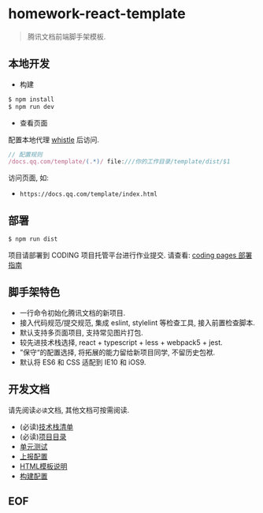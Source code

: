 # homework-react-template

> 腾讯文档前端脚手架模板.

## 本地开发

* 构建

```sh
$ npm install
$ npm run dev
```

* 查看页面

配置本地代理 [whistle](http://wproxy.org/whistle/install.html) 后访问.

```js
// 配置规则
/docs.qq.com/template/(.*)/ file:///你的工作目录/template/dist/$1
```

访问页面, 如:

* `https://docs.qq.com/template/index.html`

## 部署

```sh
$ npm run dist
```

项目请部署到 CODING 项目托管平台进行作业提交. 请查看: [coding pages 部署指南](https://doc.weixin.qq.com/doc/p/0459c07f788862895c32702e6a71957d94b769fa?dver=2.1.27248283)

## 脚手架特色

* 一行命令初始化腾讯文档的新项目.
* 接入代码规范/提交规范, 集成 eslint, stylelint 等检查工具, 接入前置检查脚本.
* 默认支持多页面项目, 支持常见图片打包.
* 较先进技术栈选择, react + typescript + less + webpack5 + jest.
* ”保守“的配置选择, 将拓展的能力留给新项目同学, 不留历史包袱.
* 默认将 ES6 和 CSS 适配到 IE10 和 iOS9.

## 开发文档

请先阅读`必读`文档, 其他文档可按需阅读.

* (必读)[技术栈清单](./docs/技术栈清单.md)
* (必读)[项目目录](./docs/项目目录.md)
* [单元测试](./docs/单元测试.md)
* [上报配置](./docs/上报配置.md)
* [HTML模板说明](./docs/HTML模板说明.md)
* [构建配置](./docs/构建配置.md)

## EOF

